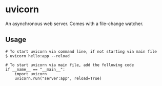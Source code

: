 # uvicorn

An asynchronous web server. Comes with a file-change watcher.

## Usage

```shell
# To start uvicorn via command line, if not starting via main file
$ uvicorn hello:app --reload

# To start uvicorn via main file, add the following code
if __name__ == "__main__":
    import uvicorn
    uvicorn.run("server:app", reload=True)
```
